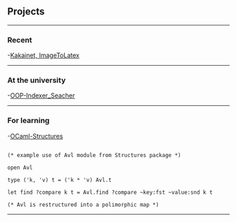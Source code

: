 ## Projects

---

### Recent

-[Kakainet, ImageToLatex](https://github.com/kakainet/ImageToLatex)
<!---
<img src="images/dummy_thumbnail.jpg?raw=true"/>
--->

---

### At the university

-[OOP-Indexer_Seacher](https://github.com/kubachrabanski/OOP-Indexer_Seacher)
<!---
<img src="images/dummy_thumbnail.jpg?raw=true"/>
--->

---

### For learning

-[OCaml-Structures](https://github.com/kubachrabanski/OCaml-Structures)
```mllike

(* example use of Avl module from Structures package *)

open Avl

type ('k, 'v) t = ('k * 'v) Avl.t

let find ?compare k t = Avl.find ?compare ~key:fst ~value:snd k t

(* Avl is restructured into a polimorphic map *)

```

---
